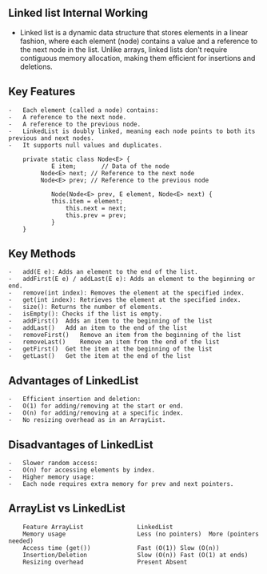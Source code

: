 ## Linked list Internal Working

- Linked list is a dynamic data structure that stores elements in a linear fashion, where each element (node) contains a value and a reference to the next node in the list. Unlike arrays, linked lists don't require contiguous memory allocation, making them efficient for insertions and deletions.


## Key Features

	-	Each element (called a node) contains:
	-	A reference to the next node.
	-	A reference to the previous node.
	-	LinkedList is doubly linked, meaning each node points to both its previous and next nodes.
	-	It supports null values and duplicates.

```
	private static class Node<E> {
    		E item;       // Data of the node
   		 Node<E> next; // Reference to the next node
   		 Node<E> prev; // Reference to the previous node

    		Node(Node<E> prev, E element, Node<E> next) {
			this.item = element;
        		this.next = next;
        		this.prev = prev;
    		}
	}
```

## Key Methods

	-	add(E e): Adds an element to the end of the list.
	-	addFirst(E e) / addLast(E e): Adds an element to the beginning or end.
	-	remove(int index): Removes the element at the specified index.
	-	get(int index): Retrieves the element at the specified index.
	-	size(): Returns the number of elements.
	-	isEmpty(): Checks if the list is empty.
	-	addFirst()	Adds an item to the beginning of the list	
	-	addLast()	Add an item to the end of the list	
	-	removeFirst()	Remove an item from the beginning of the list	
	-	removeLast()	Remove an item from the end of the list	
	-	getFirst()	Get the item at the beginning of the list	
	-	getLast()	Get the item at the end of the list

## Advantages of LinkedList

	-	Efficient insertion and deletion:
	-	O(1) for adding/removing at the start or end.
	-	O(n) for adding/removing at a specific index.
	-	No resizing overhead as in an ArrayList.

## Disadvantages of LinkedList

	-	Slower random access:
	-	O(n) for accessing elements by index.
	-	Higher memory usage:
	-	Each node requires extra memory for prev and next pointers.


## ArrayList vs LinkedList

```
	Feature	ArrayList				LinkedList
	Memory usage					Less (no pointers)	More (pointers needed)
	Access time (get())				Fast (O(1))	Slow (O(n))
	Insertion/Deletion				Slow (O(n))	Fast (O(1) at ends)
	Resizing overhead				Present	Absent
```
